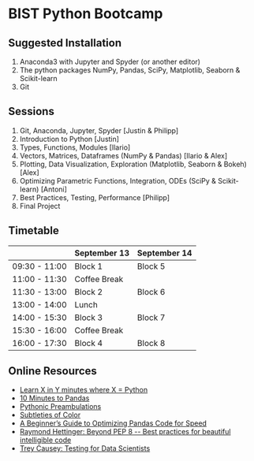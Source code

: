 BIST Python Bootcamp
====================

Suggested Installation
----------------------
1. Anaconda3 with Jupyter and Spyder (or another editor)
2. The python packages NumPy, Pandas, SciPy, Matplotlib, Seaborn & Scikit-learn
3. Git

Sessions
--------
1. Git, Anaconda, Jupyter, Spyder [Justin & Philipp]
2. Introduction to Python [Justin]
3. Types, Functions, Modules [Ilario]
4. Vectors, Matrices, Dataframes (NumPy & Pandas) [Ilario & Alex]
5. Plotting, Data Visualization, Exploration (Matplotlib, Seaborn & Bokeh) [Alex]
6. Optimizing Parametric Functions, Integration, ODEs (SciPy & Scikit-learn) [Antoni]
7. Best Practices, Testing, Performance [Philipp]
8. Final Project

Timetable
---------
|               | September 13 | September 14 |
|---------------|--------------|--------------|
| 09:30 - 11:00 | Block 1      | Block 5      |
| 11:00 - 11:30 | Coffee Break |              |
| 11:30 - 13:00 | Block 2      | Block 6      |
| 13:00 - 14:00 | Lunch        |              |
| 14:00 - 15:30 | Block 3      | Block 7      |
| 15:30 - 16:00 | Coffee Break |              |
| 16:00 - 17:30 | Block 4      | Block 8      |

Online Resources
----------------
* [Learn X in Y minutes where X = Python](https://learnxinyminutes.com/docs/python/)
* [10 Minutes to Pandas](https://pandas.pydata.org/pandas-docs/stable/10min.html)
* [Pythonic Preambulations](http://jakevdp.github.io/)
* [Subtleties of Color](https://earthobservatory.nasa.gov/blogs/elegantfigures/2013/08/05/subtleties-of-color-part-1-of-6/)
* [A Beginner’s Guide to Optimizing Pandas Code for Speed](https://engineering.upside.com/a-beginners-guide-to-optimizing-pandas-code-for-speed-c09ef2c6a4d6)
* [Raymond Hettinger: Beyond PEP 8 -- Best practices for beautiful intelligible code](https://www.youtube.com/watch?v=wf-BqAjZb8M)
* [Trey Causey: Testing for Data Scientists](https://www.youtube.com/watch?v=GEqM9uJi64Q)
